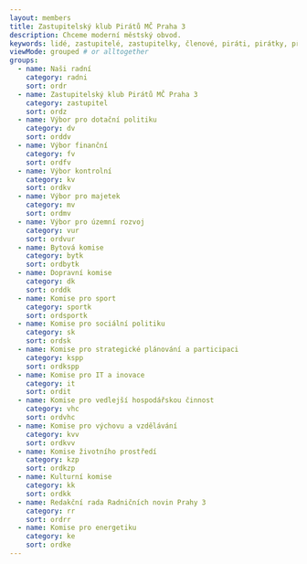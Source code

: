 ```yaml
--- 
layout: members
title: Zastupitelský klub Pirátů MČ Praha 3
description: Chceme moderní městský obvod.
keywords: lidé, zastupitelé, zastupitelky, členové, piráti, pirátky, příznivci
viewMode: grouped # or alltogether
groups:
  - name: Naši radní
    category: radni
    sort: ordr
  - name: Zastupitelský klub Pirátů MČ Praha 3
    category: zastupitel
    sort: ordz
  - name: Výbor pro dotační politiku
    category: dv
    sort: orddv
  - name: Výbor finanční
    category: fv
    sort: ordfv   
  - name: Výbor kontrolní
    category: kv
    sort: ordkv
  - name: Výbor pro majetek
    category: mv
    sort: ordmv  
  - name: Výbor pro územní rozvoj
    category: vur
    sort: ordvur 
  - name: Bytová komise
    category: bytk
    sort: ordbytk 
  - name: Dopravní komise
    category: dk
    sort: orddk 
  - name: Komise pro sport
    category: sportk
    sort: ordsportk
  - name: Komise pro sociální politiku
    category: sk
    sort: ordsk 
  - name: Komise pro strategické plánování a participaci
    category: kspp
    sort: ordkspp
  - name: Komise pro IT a inovace
    category: it
    sort: ordit
  - name: Komise pro vedlejší hospodářskou činnost
    category: vhc
    sort: ordvhc
  - name: Komise pro výchovu a vzdělávání
    category: kvv
    sort: ordkvv
  - name: Komise životního prostředí
    category: kzp
    sort: ordkzp
  - name: Kulturní komise
    category: kk
    sort: ordkk
  - name: Redakční rada Radničních novin Prahy 3
    category: rr
    sort: ordrr
  - name: Komise pro energetiku
    category: ke
    sort: ordke
---
```

